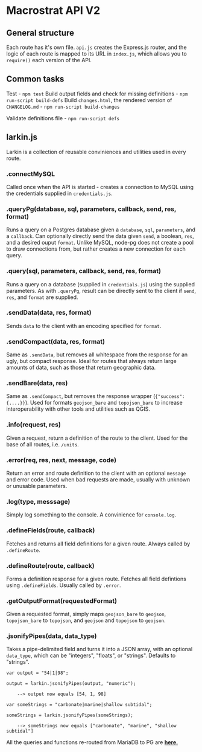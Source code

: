 # Macrostrat API V2

## General structure

Each route has it's own file. `api.js` creates the Express.js router, and the
logic of each route is mapped to its URL in `index.js`, which allows you to
`require()` each version of the API.

## Common tasks

Test - `npm test` Build output fields and check for missing definitions -
`npm run-script build-defs` Build `changes.html`, the rendered version of
`CHANGELOG.md` - `npm run-script build-changes`

Validate definitions file - `npm run-script defs`

## larkin.js

Larkin is a collection of reusable conviniences and utilities used in every
route.

### .connectMySQL

Called once when the API is started - creates a connection to MySQL using the
credentials supplied in `credentials.js`.

### .queryPg(database, sql, parameters, callback, send, res, format)

Runs a query on a Postgres database given a `database`, `sql`, `parameters`, and
a `callback`. Can optionally directly send the data given `send`, a boolean,
`res`, and a desired ouput `format`. Unlike MySQL, node-pg does not create a
pool to draw connections from, but rather creates a new connection for each
query.

### .query(sql, parameters, callback, send, res, format)

Runs a query on a database (supplied in `credentials.js`) using the supplied
parameters. As with `.queryPg`, result can be directly sent to the client if
`send`, `res`, and `format` are supplied.

### .sendData(data, res, format)

Sends `data` to the client with an encoding specified for `format`.

### .sendCompact(data, res, format)

Same as `.sendData`, but removes all whitespace from the response for an ugly,
but compact response. Ideal for routes that always return large amounts of data,
such as those that return geographic data.

### .sendBare(data, res)

Same as `.sendCompact`, but removes the response wrapper
(`{"success": {....}}`). Used for formats `geojson_bare` and `topojson_bare` to
increase interoperability with other tools and utilities such as QGIS.

### .info(request, res)

Given a request, return a definition of the route to the client. Used for the
base of all routes, i.e. `/units`.

### .error(req, res, next, message, code)

Return an error and route definition to the client with an optional `message`
and error code. Used when bad requests are made, usually with unknown or
unusable parameters.

### .log(type, messsage)

Simply log something to the console. A convinience for `console.log`.

### .defineFields(route, callback)

Fetches and returns all field definitions for a given route. Always called by
`.defineRoute`.

### .defineRoute(route, callback)

Forms a definition response for a given route. Fetches all field defintions
using `.defineFields`. Usually called by `.error`.

### .getOutputFormat(requestedFormat)

Given a requested format, simply maps `geojson_bare` to `geojson`,
`topojson_bare` to `topojson`, and `geojson` and `topojson` to `geojson`.

### .jsonifyPipes(data, data_type)

Takes a pipe-delimited field and turns it into a JSON array, with an optional
`data_type`, which can be "integers", "floats", or "strings". Defaults to
"strings".

```
var output = "54|1|98";

output = larkin.jsonifyPipes(output, "numeric");

    --> output now equals [54, 1, 98]

var someStrings = "carbonate|marine|shallow subtidal";

someStrings = larkin.jsonifyPipes(someStrings);

    --> someStrings now equals ["carbonate", "marine", "shallow subtidal"]
```

All the queries and functions re-routed from MariaDB to PG are
[**here.**](https://github.com/UW-Macrostrat/macrostrat-api/compare/5d9d20fd591080f1db154782f3ad0292fa75fd67...3ba940954bdb18f6183ea733273509ae6a6c43f8)
